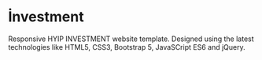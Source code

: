 # İnvestment

Responsive HYIP INVESTMENT website template. Designed using the latest technologies like HTML5, CSS3, Bootstrap 5, JavaSCript ES6 and jQuery.
